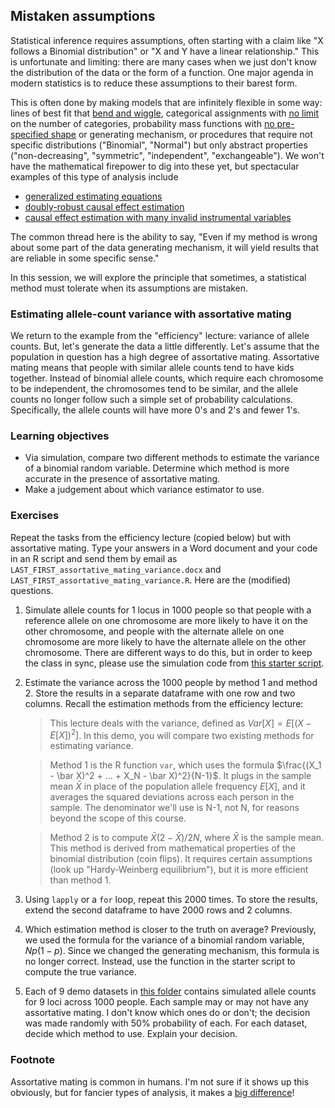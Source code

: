 ## Mistaken assumptions

Statistical inference requires assumptions, often starting with a claim like "X follows a Binomial distribution" or "X and Y have a linear relationship." This is unfortunate and limiting: there are many cases when we just don't know the distribution of the data or the form of a function. One major agenda in modern statistics is to reduce these assumptions to their barest form. 

This is often done by making models that are infinitely flexible in some way: lines of best fit that [bend and wiggle](https://en.wikipedia.org/wiki/Kernel_regression), categorical assignments with [no limit](https://www.ncbi.nlm.nih.gov/labs/pmc/articles/PMC6583910/) on the number of categories, probability mass functions with [no pre-specified shape](https://en.wikipedia.org/wiki/Kernel_density_estimation) or generating mechanism, or procedures that require not specific distributions ("Binomial", "Normal") but only abstract properties ("non-decreasing", "symmetric", "independent", "exchangeable"). We won't have the mathematical firepower to dig into these yet, but spectacular examples of this type of analysis include 

- [generalized estimating equations](https://en.wikipedia.org/wiki/Generalized_estimating_equation)
- [doubly-robust causal effect estimation](https://arxiv.org/abs/0804.2958)
- [causal effect estimation with many invalid instrumental variables](https://arxiv.org/abs/1401.5755)

The common thread here is the ability to say, "Even if my method is wrong about some part of the data generating mechanism, it will yield results that are reliable in some specific sense." 

In this session, we will explore the principle that sometimes, a statistical method must tolerate when its assumptions are mistaken. 

### Estimating allele-count variance with assortative mating

We return to the example from the "efficiency" lecture: variance of allele counts. But, let's generate the data a little differently. Let's assume that the population in question has a high degree of assortative mating. Assortative mating means that people with similar allele counts tend to have kids together. Instead of binomial allele counts, which require each chromosome to be independent, the chromosomes tend to be similar, and the allele counts no longer follow such a simple set of probability calculations. Specifically, the allele counts will have more 0's and 2's and fewer 1's. 

### Learning objectives

- Via simulation, compare two different methods to estimate the variance of a binomial random variable. Determine which method is more accurate in the presence of assortative mating.
- Make a judgement about which variance estimator to use.

### Exercises

Repeat the tasks from the efficiency lecture (copied below) but with assortative mating. Type your answers in a Word document and your code in an R script and send them by email as `LAST_FIRST_assortative_mating_variance.docx` and `LAST_FIRST_assortative_mating_variance.R`. Here are the (modified) questions. 

1. Simulate allele counts for 1 locus in 1000 people so that people with a reference allele on one chromosome are more likely to have it on the other chromosome, and people with the alternate allele on one chromosome are more likely to have the alternate allele on the other chromosome. There are different ways to do this, but in order to keep the class in sync, please use the simulation code from [this starter script](https://github.com/ekernf01/HEART_choosing_stat_methods/blob/main/course%20content/4_mistaken_assumptions/assortative_mating.R).
2. Estimate the variance across the 1000 people by method 1 and method 2. Store the results in a separate dataframe with one row and two columns. Recall the estimation methods from the efficiency lecture:
    > This lecture deals with the variance, defined as $Var[X] = E[(X - E[X])^2]$. In this demo, you will compare two existing methods for estimating variance.

    > Method 1 is the R function `var`, which uses the formula $\frac{(X_1 - \bar X)^2 + ... + X_N - \bar X)^2}{N-1}$. It plugs in the sample mean $\bar X$ in place of the population allele frequency $E[X]$, and it averages the squared deviations across each person in the sample. The denominator we'll use is N-1, not N, for reasons beyond the scope of this course. 

    > Method 2 is to compute $\bar X (2-\bar X)/2N$, where $\bar X$ is the sample mean. This method is derived from mathematical properties of the binomial distribution (coin flips). It requires certain assumptions (look up "Hardy-Weinberg equilibrium"), but it is more efficient than method 1.


3. Using `lapply` or a `for` loop, repeat this 2000 times. To store the results, extend the second dataframe to have 2000 rows and 2 columns.
4. Which estimation method is closer to the truth on average? Previously, we used the formula for the variance of a binomial random variable, $Np(1-p)$. Since we changed the generating mechanism, this formula is no longer correct. Instead, use the function in the starter script to compute the true variance. 
5. Each of 9 demo datasets in [this folder](https://github.com/ekernf01/HEART_choosing_stat_methods/blob/main/course%20content/4_mistaken_assumptions/demo_data) contains simulated allele counts for 9 loci across 1000 people. Each sample may or may not have any assortative mating. I don't know which ones do or don't; the decision was made randomly with 50% probability of each. For each dataset, decide which method to use. Explain your decision.

### Footnote

Assortative mating is common in humans. I'm not sure if it shows up this obviously, but for fancier types of analysis, it makes a [big difference](https://www.biorxiv.org/content/10.1101/2022.03.21.485215v1)!